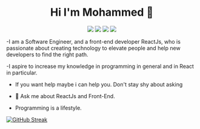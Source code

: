 <h1 align="center">Hi I'm Mohammed 👋</h1>
<p align="center">
    <a href="https://www.linkedin.com/in/mohammedmsalah"><img src="https://img.shields.io/badge/linkedin-%230177B5?style=flat&logo=linkedin&logoColor=white"/></a>
    <a href="https://www.instagram.com/mohamad.m.salah"><img src="https://img.shields.io/badge/instagram-%23E4415F?style=flat&logo=instagram&logoColor=white"/></a>
    <a href="https://www.facebook.com/mohamadmsalah7"><img src="https://img.shields.io/badge/facebook-%230177B5?style=flat&logo=facebook&logoColor=white"/></a>
    <a href="https://twitter.com/mohamadmsalah"><img src="https://img.shields.io/badge/twitter-%231FA1F1?style=flat&logo=twitter&logoColor=white"/></a>

  </p>
  
 

 -I am a Software Engineer, and a front-end developer ReactJs,
  who is passionate about creating technology to elevate people and help new developers to find the right path.
  
 -I aspire to increase my knowledge in programming in general and in React in particular.

- If you want help maybe i can help you. Don't stay shy about asking 
- 💬 Ask me about ReactJs and Front-End.

- Programming is a lifestyle. 


[![GitHub Streak](http://github-readme-streak-stats.herokuapp.com?user=mohammedsalah7&theme=dark&date_format=M%20j%5B%2C%20Y%5D)](https://git.io/streak-stats)

